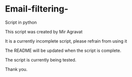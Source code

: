 # Email-filtering-
Script in python

This script was created by Mir Agravat

It is a currently incomplete script, please refrain from using it

The README will be updated when the script is complete.

The script is currently being tested.

Thank you.
